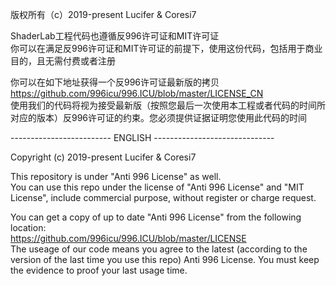 版权所有（c）2019-present Lucifer & Coresi7  
  
ShaderLab工程代码也遵循反996许可证和MIT许可证  
你可以在满足反996许可证和MIT许可证的前提下，使用这份代码，包括用于商业目的，且无需付费或者注册  
  
你可以在如下地址获得一个反996许可证最新版的拷贝  
https://github.com/996icu/996.ICU/blob/master/LICENSE_CN  
使用我们的代码将视为接受最新版（按照您最后一次使用本工程或者代码的时间所对应的版本）反996许可证的约束。您必须提供证据证明您使用此代码的时间  


------------------------- ENGLISH ------------------------------


Copyright (c) 2019-present Lucifer & Coresi7  

This repository is under "Anti 996 License" as well.  
You can use this repo under the license of "Anti 996 License" and "MIT License", include commercial purpose, without register or charge request.  
  
You can get a copy of up to date "Anti 996 License" from the following location:  
https://github.com/996icu/996.ICU/blob/master/LICENSE  
The useage of our code means you agree to the latest (according to the version of the last time you use this repo) Anti 996 License. You must keep the evidence to proof your last usage time.  
